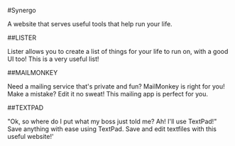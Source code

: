 #Synergo

A website that serves useful tools that help run your life.

##LISTER

Lister allows you to create a list of things for your life to run on, with a good UI too! This is a very useful list!

##MAILMONKEY

Need a mailing service that's private and fun? MailMonkey is right for you! Make a mistake? Edit it no sweat! This mailing app is perfect for you.

##TEXTPAD

"Ok, so where do I put what my boss just told me? Ah! I'll use TextPad!"
Save anything with ease using TextPad. Save and edit textfiles with this useful website!'
